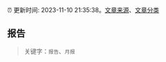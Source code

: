 :alarm_clock: 更新时间: 2023-11-10 21:35:38。[文章来源](/README.md)、[文章分类](/TAGS.md)

## 报告


> 关键字：`报告`、`月报`



